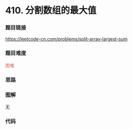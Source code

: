 # 410. 分割数组的最大值

### 题目链接

https://leetcode-cn.com/problems/split-array-largest-sum

### 题目难度

<font color=#D9534F>困难</font>

### 思路



### 图解

无

### 代码

```python
```